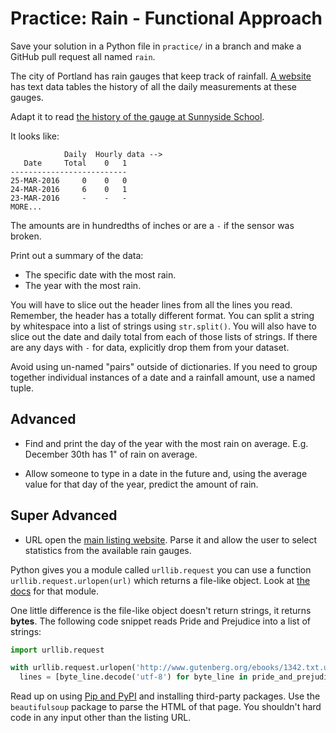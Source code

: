# Practice: Rain - Functional Approach

Save your solution in a Python file in `practice/` in a branch and make a GitHub pull request all named `rain`.

The city of Portland has rain gauges that keep track of rainfall.
[A website](http://or.water.usgs.gov/non-usgs/bes/) has text data tables the history of all the daily measurements at these gauges.

Adapt it to read [the history of the gauge at Sunnyside School](https://raw.githubusercontent.com/PdxCodeGuild/Full-Stack-Day-Class/master/practice/sunnyside.rain).

It looks like:

```
            Daily  Hourly data -->
   Date     Total    0   1
--------------------------
25-MAR-2016     0    0   0
24-MAR-2016     6    0   1
23-MAR-2016     -    -   -
MORE...
```

The amounts are in hundredths of inches or are a `-` if the sensor was broken.

Print out a summary of the data:

* The specific date with the most rain.
* The year with the most rain.

You will have to slice out the header lines from all the lines you read.
Remember, the header has a totally different format.
You can split a string by whitespace into a list of strings using `str.split()`.
You will also have to slice out the date and daily total from each of those lists of strings.
If there are any days with `-` for data, explicitly drop them from your dataset.

Avoid using un-named "pairs" outside of dictionaries.
If you need to group together individual instances of a date and a rainfall amount, use a named tuple.

## Advanced

*   Find and print the day of the year with the most rain on average.
    E.g. December 30th has 1" of rain on average.

*   Allow someone to type in a date in the future and, using the average value for that day of the year, predict the amount of rain.

## Super Advanced

* URL open the [main listing website](http://or.water.usgs.gov/non-usgs/bes/).
Parse it and allow the user to select statistics from the available rain gauges.

Python gives you a module called `urllib.request` you can use a function `urllib.request.urlopen(url)` which returns a file-like object.
Look at [the docs](https://docs.python.org/3/library/urllib.request.html#module-urllib.request) for that module.

One little difference is the file-like object doesn't return strings, it returns **bytes**.
The following code snippet reads Pride and Prejudice into a list of strings:

```py
import urllib.request

with urllib.request.urlopen('http://www.gutenberg.org/ebooks/1342.txt.utf-8') as pride_and_prejudice_file:
  lines = [byte_line.decode('utf-8') for byte_line in pride_and_prejudice_file]
```

Read up on using [Pip and PyPI](/notes/py-pip.md) and installing third-party packages.
Use the `beautifulsoup` package to parse the HTML of that page.
You shouldn't hard code in any input other than the listing URL.
